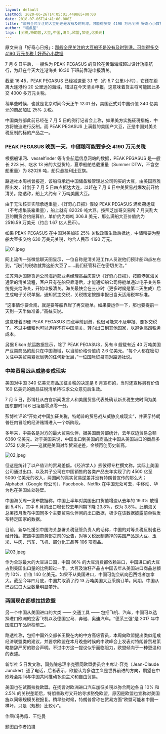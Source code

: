 ```yaml
---
layout: default
Lastmod: 2020-06-26T14:05:01.449865+00:00
date: 2018-07-06T14:41:00.000Z
title: "那艘全民关注的大豆船还是没有及时到港，可能得多交 4190 万元关税 好奇心小数据"
author: "端点星"
tags: [关税,特朗普,大豆,中国,清关,欧盟,加征,亿美元]
---
```


原文来自「好奇心日报」：[那艘全民关注的大豆船还是没有及时到港，可能得多交 4190 万元关税 | 好奇心小数据](https://www.qdaily.com/articles/54971.html)

7 月 6 日午后，一艘名为 PEAK PEGASUS 的货轮在黄海海域超过设计功率航行，为赶在今天大连港海关 16:30 下班前靠港申报清关。

截至 16:45，PEAK PEGASUS 已经减速至 3.1 节（约 5.7 公里/小时），它还在距离大连港约 20 公里远的海域，错过在今天清关申报，这意味着货主将可能因此多交 4000 多万元关税。

稍早些时候，也就是北京时间今天正午 12:01 分，美国正式对中国价值 340 亿美元的商品加征 25% 关税。

中国商务部此前已经在 7 月 5 日的例行记者会上称，如果美方实施征税措施，中方将被迫进行反制。而 PEAK PEGASUS 上满载的美国产大豆，正是中国对美关税反制的标的产品之一。

### PEAK PEGASUS 晚到一天，中储粮可能要多交 4190 万元关税

根据船讯网、vesselfinder 等专业航运信息网站的数据，PEAK PEGASUS 是一艘长 223 米、吃水 13 米的大型货轮，夏季船舶总载重量（Summer DTW，不含空船重量）为 82026 吨，船只悬挂利比亚旗。

路透社本周初曾报道，该船将承运中国储备粮管理总公司购买的大豆，由美国西雅图出发，计划于 7 月 5 日四点抵达大连，以赶在 7 月 6 日中美贸易战爆发前开始清关。路透称，船上大约有 7 万吨美国大豆。

由于无法核实实际承运重量，《好奇心日报》假设 PEAK PEGASUS 满负荷运载（不考虑集装箱重量），船上就有 82026 吨大豆。按照芝加哥交易所 7 月交割大豆的期货合约结算价，单价约为每吨 306.8 美元，那么满船大豆价值约为 2516.59 万美元（约合 1.67 亿人民币）。

如果 PEAK PEGASUS 在中国对美加征 25% 关税政策生效后抵达，中储粮要为整船大豆多交约 630 万美元关税，约合人民币 4190 万元。

![01.jpeg](https://images.weserv.nl/?url=https%3A//i.loli.net/2018/07/11/5b44e72a7d8c4.jpeg)

网上流传一张微信聊天图显示，一位自称是清关港工作人员说他们预计船四点左右到，“我们的税收就靠这船大豆了……我们征管科正在密切关注。”

江苏鸿达国际货运公司海运部业务经理高益庆告诉《好奇心日报》，按照港区海关通常的清关流程，客户只有在船只靠港后，才能通知船公司将舱单通过电子关务系统提交给海关，开始申报清关。海关最快会在三小时（更多时候是第二天生成）后生成电子关税单据，通知货主交税，关税核定按照申报日当天适用税率标准。

“这事情你要合规，就是要等船靠岸了再交舱单。如果要运作一下，那也要提前一天到一天半做准备，”高益庆说。

这意味着即便 PEAK PEGASUS 四点半前到港，也很可能来不及申报、要多交税了。不过中储粮也可以选择不在中国清关、转向出口到其他国家，以避免高昂税务成本。

另据 Eikon 航运数据显示，除了 PEAK PEGASUS，另有 6 艘载有近 40 万吨美国产豆类商品的船只在中国海域，以当前价格价值约 2.6 亿美元。“每个人都在密切关注中美贸易紧张局势的任何新发展，”一位国际贸易商对路透社说。

### 中美贸易战从威胁变成现实

美国对中国 340 亿美元商品加征关税的决定是 6 月宣布的，当时还宣称另有价值 160 亿美元的商品征税清单待征求公众意见后生效。

7 月 5 日，彭博社从白宫新闻发言人和美国贸易代表处确认新关税生效时间为美国东部时间 6 日凌晨零点零一分。

彭博社评论“开始对中国加征关税，特朗普的贸易战从威胁变成现实”，并表示特朗普任内冒险的经济赌博进入一个新阶段。

多年来，中美各是对方的最大贸易伙伴，据美国商务部统计，去年双边贸易总额 6360 亿美元。对于美国来说，中国出口到美国的商品比中国从美国进口的商品多 3752 亿美元——这就是美国对华贸易逆差，金额再创历史新高。

![02.jpeg](https://images.weserv.nl/?url=https%3A//i.loli.net/2018/07/11/5b44e72ad0d69.jpeg)

但这是统计了以产值计的贸易差额。《经济学人》熊彼得专栏撰文称，实际上美国公司通过出口、以及其子公司在中国销售的各类产品去年实现了约 4500 亿至 5000 亿美元的收入，两国间的真实贸易逆差并没有特朗普宣传的那么大；Alphabet（Google 母公司）、Facebook、Netflix 在中国无处可去，中移动、华为也在美国处处碰壁。

中国海关周一发布数据称，中国上半年对美国出口货值增速从去年的 19.3% 放慢到 5.4%，其中 6 月的出口增长较去年同期下降 23.8%，仅为 3.8%。此前海关总署按月发布中国同多个主要贸易伙伴间的出口数据，极少在该数据披露前单独发布特定国家的数据。

目前，新华社援引中国海关总署关税征管负责人的话称，中国的对等关税反制也已经开始。按照中国商务部之前的公告，对等关税反制选择的美国产品是大豆、玉米、牛肉、汽车、飞机、部分化工品等 106 项商品。

![03.jpeg](https://images.weserv.nl/?url=https%3A//i.loli.net/2018/07/11/5b44e72b09467.jpeg)

作为全球最大的大豆进口国，中国 86% 的大豆消费都依赖进口，中国进口的大豆占到美国出口量的比例超过一半。大豆及油籽产品占中国去年从美国进口商品总额约 10%、价值 140 亿美元。如果不从美国进口，中国可能会转向巴西或者加拿大。截至今年四月底，中国共取消了约 13 万吨美国大豆采购订单。同期，中国从巴西进口大豆数量明显攀升。

### 两国现在都想拉拢欧盟

另一个中国从美国进口的大类 —— 交通工具 —— 包括飞机、汽车，中国可以选择进口欧洲的空客飞机以及德国宝马、奔驰、奥迪汽车。“德系三强”是 2017 年中国进口车品牌榜前三。

路透社称，包括中国外交部长王毅在内的中方高级官员，本周向欧盟提出类似组成经济联盟类的建议，并要求欧盟在本月晚些时候的中欧峰会上发表对特朗普贸易策略措辞严厉的联合声明。不过中方这一提议似乎面临阻力，欧盟倾向于一种更温和的表述。

新华社 5 日发文称，国务院总理李克强同欧盟委员会主席让·容克（Jean-Claude Juncker）通了电话，后者表示，欧盟认为多边主义是世界前进的方向，期望在中欧峰会期间与中国共同推动多边主义和自由贸易。

美国也在试图拉拢欧盟。在扬言对欧洲进口汽车加征关税以弥合两边各自 10% 和 2.5% 的关税差距后，特朗普政府又开始寻求豁免欧盟，原因是欧盟也宣称对美国施以同等规模关税报复。稍早些时候，特朗普曾称在贸易方面“欧盟可能和中国一样坏，只是（规模）比较小”。

作图/冯秀霞、王恺曼

题图由作者拍摄

